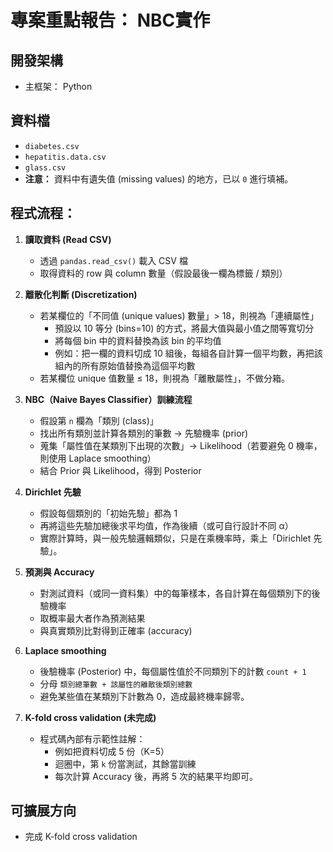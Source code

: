 # 專案重點報告： NBC實作
## 開發架構
   - 主框架： Python
## 資料檔
   - `diabetes.csv`  
   - `hepatitis.data.csv`  
   - `glass.csv`  
   - **注意：** 資料中有遺失值 (missing values) 的地方，已以 `0` 進行填補。


## 程式流程： 
1. **讀取資料 (Read CSV)**  
   - 透過 `pandas.read_csv()` 載入 CSV 檔  
   - 取得資料的 row 與 column 數量（假設最後一欄為標籤 / 類別）

2. **離散化判斷 (Discretization)**  
   - 若某欄位的「不同值 (unique values) 數量」> 18，則視為「連續屬性」  
     - 預設以 10 等分 (bins=10) 的方式，將最大值與最小值之間等寬切分  
     - 將每個 bin 中的資料替換為該 bin 的平均值  
     - 例如：把一欄的資料切成 10 組後，每組各自計算一個平均數，再把該組內的所有原始值替換為這個平均數  
   - 若某欄位 unique 值數量 ≤ 18，則視為「離散屬性」，不做分箱。

3. **NBC（Naive Bayes Classifier）訓練流程**  
   - 假設第 `n` 欄為「類別 (class)」  
   - 找出所有類別並計算各類別的筆數 → 先驗機率 (prior)  
   - 蒐集「屬性值在某類別下出現的次數」→ Likelihood（若要避免 0 機率，則使用 Laplace smoothing）  
   - 結合 Prior 與 Likelihood，得到 Posterior

4. **Dirichlet 先驗**  
   - 假設每個類別的「初始先驗」都為 1  
   - 再將這些先驗加總後求平均值，作為後續（或可自行設計不同 α）  
   - 實際計算時，與一般先驗邏輯類似，只是在乘機率時，乘上「Dirichlet 先驗」。

5. **預測與 Accuracy**  
   - 對測試資料（或同一資料集）中的每筆樣本，各自計算在每個類別下的後驗機率  
   - 取概率最大者作為預測結果  
   - 與真實類別比對得到正確率 (accuracy)

6. **Laplace smoothing**  
   - 後驗機率 (Posterior) 中，每個屬性值於不同類別下的計數 `count + 1`  
   - 分母 `類別總筆數 + 該屬性的離散後類別總數`  
   - 避免某些值在某類別下計數為 0，造成最終機率歸零。

7. **K-fold cross validation (未完成)**  
   - 程式碼內部有示範性註解：  
     - 例如把資料切成 5 份（K=5）  
     - 迴圈中，第 `k` 份當測試，其餘當訓練  
     - 每次計算 Accuracy 後，再將 5 次的結果平均即可。  


## 可擴展方向
   - 完成 K-fold cross validation


